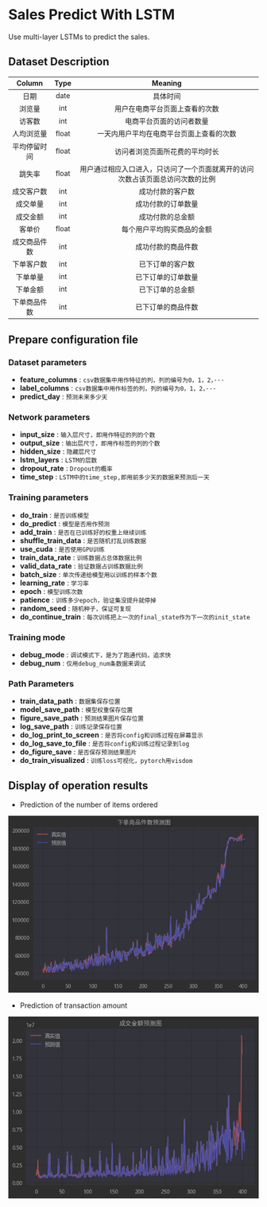 # Sales Predict With LSTM

Use multi-layer LSTMs to predict the sales.

## Dataset Description

| **Column** | **Type** |               **Meaning**               |
|:----------:|:--------:|:---------------------------------------:|
|     日期     |   date   |                  具体时间                   |
|    浏览量     |   int    |             用户在电商平台页面上查看的次数             |
|    访客数     |   int    |              电商平台页面的访问者数量               |
|   人均浏览量    |  float   |          一天内用户平均在电商平台页面上查看的次数           |
|   平均停留时间   |  float   |             访问者浏览页面所花费的平均时长             |
|    跳失率     |  float   | 用户通过相应入口进入，只访问了一个页面就离开的访问次数占该页面总访问次数的比例 |
|   成交客户数    |   int    |                成功付款的客户数                 |
|    成交单量    |   int    |                成功付款的订单数量                |
|    成交金额    |   int    |                成功付款的总金额                 |
|    客单价     |  float   |              每个用户平均购买商品的金额              |
|   成交商品件数   |   int    |                成功付款的商品件数                |
|   下单客户数    |   int    |                已下订单的客户数                 |
|    下单单量    |   int    |                已下订单的订单数量                |
|    下单金额    |   int    |                已下订单的总金额                 |
|   下单商品件数   |   int    |                已下订单的商品件数                |

## Prepare configuration file

### Dataset parameters

* **feature_columns** : `csv数据集中用作特征的列，列的编号为0，1，2，···`
* **label_columns** : `csv数据集中用作标签的列，列的编号为0，1，2，···`
* **predict_day** : `预测未来多少天`

### Network parameters

* **input_size** : `输入层尺寸，即用作特征的列的个数`
* **output_size** :  `输出层尺寸，即用作标签的列的个数`
* **hidden_size** : `隐藏层尺寸`
* **lstm_layers** : `LSTM的层数`
* **dropout_rate** : `Dropout的概率`
* **time_step** : `LSTM中的time_step,即用前多少天的数据来预测后一天`

### Training parameters

* **do_train** : `是否训练模型`
* **do_predict** : `模型是否用作预测`
* **add_train** : `是否在已训练好的权重上继续训练`
* **shuffle_train_data** : `是否随机打乱训练数据`
* **use_cuda** : `是否使用GPU训练`
* **train_data_rate** : `训练数据占总体数据比例`
* **valid_data_rate** : `验证数据占训练数据比例`
* **batch_size** : `单次传递给模型用以训练的样本个数`
* **learning_rate** : `学习率`
* **epoch** : `模型训练次数`
* **patience** : `训练多少epoch，验证集没提升就停掉`
* **random_seed** : `随机种子，保证可复现`
* **do_continue_train** : `每次训练把上一次的final_state作为下一次的init_state`

### Training mode

* **debug_mode** : `调试模式下，是为了跑通代码，追求快`
* **debug_num** : `仅用debug_num条数据来调试`

### Path Parameters

* **train_data_path** : `数据集保存位置`
* **model_save_path** : `模型权重保存位置`
* **figure_save_path** : `预测结果图片保存位置`
* **log_save_path** : `训练记录保存位置`
* **do_log_print_to_screen** : `是否将config和训练过程在屏幕显示`
* **do_log_save_to_file** : `是否将config和训练过程记录到log`
* **do_figure_save** : `是否保存预测结果图片`
* **do_train_visualized** : `训练loss可视化，pytorch用visdom`

## Display of operation results

* Prediction of the number of items ordered

![](picture/img.png)

* Prediction of transaction amount

![](picture/img1.png)
